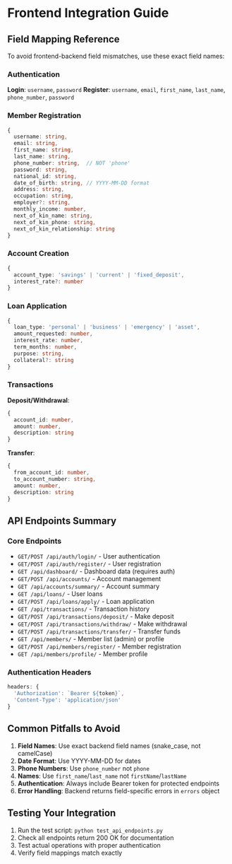 # Frontend Integration Guide

## Field Mapping Reference

To avoid frontend-backend field mismatches, use these exact field names:

### Authentication
**Login**: `username`, `password`
**Register**: `username`, `email`, `first_name`, `last_name`, `phone_number`, `password`

### Member Registration
```typescript
{
  username: string,
  email: string,
  first_name: string,
  last_name: string,
  phone_number: string,  // NOT 'phone'
  password: string,
  national_id: string,
  date_of_birth: string, // YYYY-MM-DD format
  address: string,
  occupation: string,
  employer?: string,
  monthly_income: number,
  next_of_kin_name: string,
  next_of_kin_phone: string,
  next_of_kin_relationship: string
}
```

### Account Creation
```typescript
{
  account_type: 'savings' | 'current' | 'fixed_deposit',
  interest_rate?: number
}
```

### Loan Application
```typescript
{
  loan_type: 'personal' | 'business' | 'emergency' | 'asset',
  amount_requested: number,
  interest_rate: number,
  term_months: number,
  purpose: string,
  collateral?: string
}
```

### Transactions
**Deposit/Withdrawal**:
```typescript
{
  account_id: number,
  amount: number,
  description: string
}
```

**Transfer**:
```typescript
{
  from_account_id: number,
  to_account_number: string,
  amount: number,
  description: string
}
```

## API Endpoints Summary

### Core Endpoints
- `GET/POST /api/auth/login/` - User authentication
- `GET/POST /api/auth/register/` - User registration
- `GET /api/dashboard/` - Dashboard data (requires auth)
- `GET/POST /api/accounts/` - Account management
- `GET /api/accounts/summary/` - Account summary
- `GET /api/loans/` - User loans
- `GET/POST /api/loans/apply/` - Loan application
- `GET /api/transactions/` - Transaction history
- `GET/POST /api/transactions/deposit/` - Make deposit
- `GET/POST /api/transactions/withdraw/` - Make withdrawal
- `GET/POST /api/transactions/transfer/` - Transfer funds
- `GET /api/members/` - Member list (admin) or profile
- `GET/POST /api/members/register/` - Member registration
- `GET /api/members/profile/` - Member profile

### Authentication Headers
```typescript
headers: {
  'Authorization': `Bearer ${token}`,
  'Content-Type': 'application/json'
}
```

## Common Pitfalls to Avoid

1. **Field Names**: Use exact backend field names (snake_case, not camelCase)
2. **Date Format**: Use YYYY-MM-DD for dates
3. **Phone Numbers**: Use `phone_number` not `phone`
4. **Names**: Use `first_name`/`last_name` not `firstName`/`lastName`
5. **Authentication**: Always include Bearer token for protected endpoints
6. **Error Handling**: Backend returns field-specific errors in `errors` object

## Testing Your Integration

1. Run the test script: `python test_api_endpoints.py`
2. Check all endpoints return 200 OK for documentation
3. Test actual operations with proper authentication
4. Verify field mappings match exactly